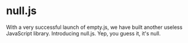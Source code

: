 # null.js

With a very successful launch of empty.js, we have built another useless JavaScript library. Introducing null.js. Yep, you guess it, it's null.
